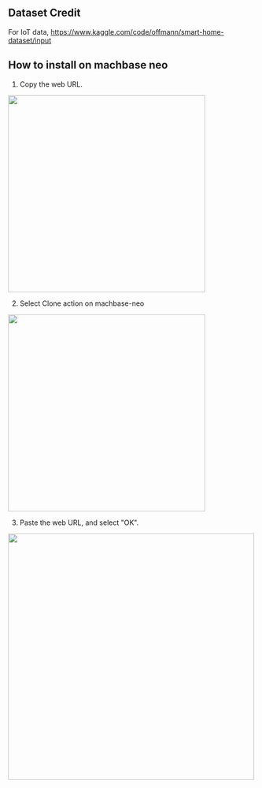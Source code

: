 
## Dataset Credit

For IoT data, 
https://www.kaggle.com/code/offmann/smart-home-dataset/input


## How to install on machbase neo

1. Copy the web URL.

<img src=./img/readme_1.jpg width=400px>

2. Select Clone action on machbase-neo

<img src=./img/readme_2.jpg width=400px>

3. Paste the web URL, and select "OK".

<img src=./img/readme_3.jpg width=500px>


